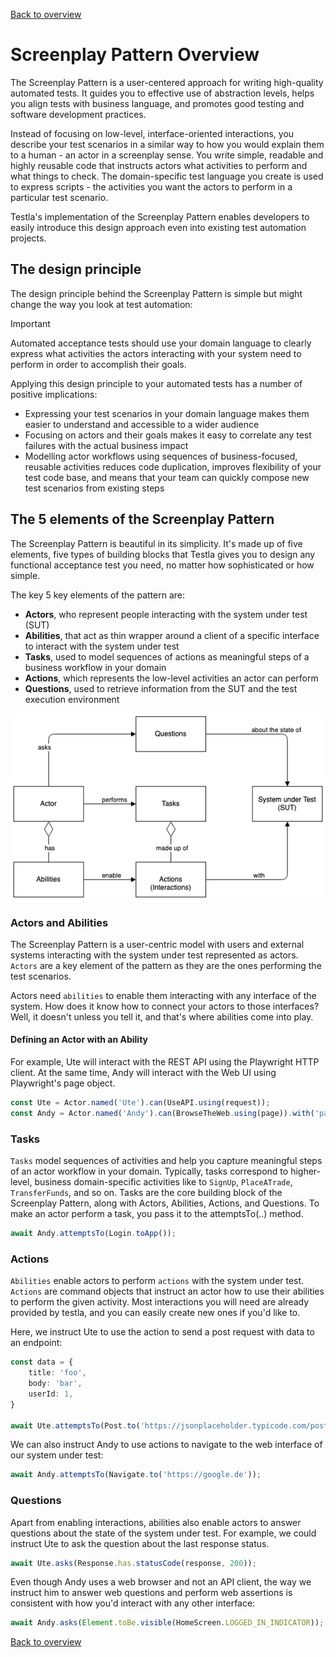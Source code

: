 [Back to overview](../../README.md)

# Screenplay Pattern Overview

The Screenplay Pattern is a user-centered approach for writing high-quality automated tests. It guides you to effective use of abstraction levels, helps you align tests with business language, and promotes good testing and software development practices.

Instead of focusing on low-level, interface-oriented interactions, you describe your test scenarios in a similar way to how you would explain them to a human - an actor in a screenplay sense. You write simple, readable and highly reusable code that instructs actors what activities to perform and what things to check. The domain-specific test language you create is used to express scripts - the activities you want the actors to perform in a particular test scenario.

Testla's implementation of the Screenplay Pattern enables developers to easily introduce this design approach even into existing test automation projects.

## The design principle

The design principle behind the Screenplay Pattern is simple but might change the way you look at test automation:
> [!IMPORTANT]
> Automated acceptance tests should use your domain language to clearly express what activities the actors interacting with your system need to perform in order to accomplish their goals.

Applying this design principle to your automated tests has a number of positive implications:
- Expressing your test scenarios in your domain language makes them easier to understand and accessible to a wider audience
- Focusing on actors and their goals makes it easy to correlate any test failures with the actual business impact
- Modelling actor workflows using sequences of business-focused, reusable activities reduces code duplication, improves flexibility of your test code base, and means that your team can quickly compose new test scenarios from existing steps

## The 5 elements of the Screenplay Pattern

The Screenplay Pattern is beautiful in its simplicity. It's made up of five elements, five types of building blocks that Testla gives you to design any functional acceptance test you need, no matter how sophisticated or how simple.

The key 5 key elements of the pattern are: 
- **Actors**, who represent people interacting with the system under test (SUT)
- **Abilities**, that act as thin wrapper around a client of a specific interface to interact with the system under test
- **Tasks**, used to model sequences of actions as meaningful steps of a business workflow in your domain
- **Actions**, which represents the low-level activities an actor can perform
- **Questions**, used to retrieve information from the SUT and the test execution environment

![Screenplay Pattern](../guides/assets/screenplay_pattern.png)

### Actors and Abilities

The Screenplay Pattern is a user-centric model with users and external systems interacting with the system under test represented as actors. `Actors` are a key element of the pattern as they are the ones performing the test scenarios.

Actors need `abilities` to enable them interacting with any interface of the system. How does it know how to connect your actors to those interfaces? Well, it doesn't unless you tell it, and that's where abilities come into play.

#### Defining an Actor with an Ability

For example, Ute will interact with the REST API using the Playwright HTTP client. At the same time, Andy will interact with the Web UI using Playwright's page object. 

```typescript
const Ute = Actor.named('Ute').can(UseAPI.using(request));
const Andy = Actor.named('Andy').can(BrowseTheWeb.using(page)).with('page', page);
```

### Tasks

`Tasks` model sequences of activities and help you capture meaningful steps of an actor workflow in your domain. Typically, tasks correspond to higher-level, business domain-specific activities like to `SignUp`, `PlaceATrade`, `TransferFunds`, and so on. 
Tasks are the core building block of the Screenplay Pattern, along with Actors, Abilities, Actions, and Questions.
To make an actor perform a task, you pass it to the attemptsTo(..) method.

```typescript
await Andy.attemptsTo(Login.toApp());
```

### Actions

`Abilities` enable actors to perform `actions` with the system under test. `Actions` are command objects that instruct an actor how to use their abilities to perform the given activity. Most interactions you will need are already provided by testla, and you can easily create new ones if you'd like to.

Here, we instruct Ute to use the action to send a post request with data to an endpoint:

```typescript
const data = {
    title: 'foo',
    body: 'bar',
    userId: 1,
}

await Ute.attemptsTo(Post.to('https://jsonplaceholder.typicode.com/posts').withData(data));
```
We can also instruct Andy to use actions to navigate to the web interface of our system under test:

```typescript
await Andy.attemptsTo(Navigate.to('https://google.de'));
```

### Questions

Apart from enabling interactions, abilities also enable actors to answer questions about the state of the system under test. 
For example, we could instruct Ute to ask the question about the last response status. 

```typescript
await Ute.asks(Response.has.statusCode(response, 200));
```

Even though Andy uses a web browser and not an API client, the way we instruct him to answer web questions and perform web assertions is consistent with how you'd interact with any other interface:

```typescript
await Andy.asks(Element.toBe.visible(HomeScreen.LOGGED_IN_INDICATOR));
```

[Back to overview](../../README.md)